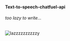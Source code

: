 #### Text-to-speech-chatfuel-api

###### too lazy to write...
![lazzzzzzzzzzy](https://media.giphy.com/media/7Jdt3OpSWtLj0rWuFu/giphy.gif)
